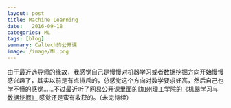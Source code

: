 ```yaml
---
layout: post
title: Machine Learning
date:   2016-09-18
categories: ML
tags: [blog]  
summary: Caltech的公开课
image: /image/ML.png
---
```

由于最近选导师的缘故，我感觉自己是慢慢对机器学习或者数据挖掘方向开始慢慢感兴趣了，其实以前是有点排斥的，总感觉这个方向对数学要求好高，然后自己也学不懂的感觉……不过最近听了网易公开课里面的[加州理工学院的[《机器学习与数据挖掘》](http://open.163.com/special/opencourse/learningfromdata.html),感觉还是蛮有收获的。（未完待续）
